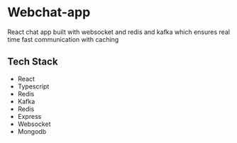 # Webchat-app
  React chat app built with websocket and redis and kafka which ensures real time fast communication with caching
## Tech Stack 
  - React
  - Typescript
  - Redis
  - Kafka
  - Redis
  - Express
  - Websocket
  - Mongodb
